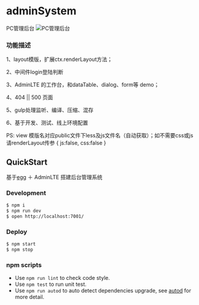 # adminSystem

PC管理后台
![PC管理后台](https://github.com/levone911/egg-admin/raw/master/app/public/img/admin.jpg)

### 功能描述

1、layout模版，扩展ctx.renderLayout方法；

2、中间件login登陆判断

3、AdminLTE 的工作台，和dataTable、dialog、form等 demo；

4、404 || 500 页面

5、gulp处理监听、编译、压缩、混存

6、基于开发、测试、线上环境配置

PS: view 模版名对应public文件下less及js文件名（自动获取）；如不需要css或js 请renderLayout传参 { js:false, css:false }


## QuickStart

<!-- add docs here for user -->
基于[egg][egg] ＋ AdminLTE 搭建后台管理系统

### Development


```bash
$ npm i
$ npm run dev
$ open http://localhost:7001/
```

### Deploy

```bash
$ npm start
$ npm stop
```

### npm scripts

- Use `npm run lint` to check code style.
- Use `npm test` to run unit test.
- Use `npm run autod` to auto detect dependencies upgrade, see [autod](https://www.npmjs.com/package/autod) for more detail.


[egg]: https://eggjs.org
